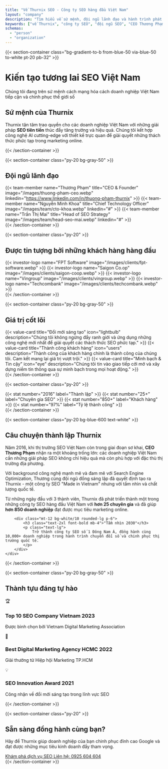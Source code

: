 ```yaml
---
title: "Về Thurnix SEO - Công ty SEO hàng đầu Việt Nam"
layout: "company"
description: "Tìm hiểu về sứ mệnh, đội ngũ lãnh đạo và hành trình phát triển của Thurnix - công ty dịch vụ SEO chuyên nghiệp tại Việt Nam"
keywords: ["về Thurnix", "công ty SEO", "đội ngũ SEO", "CEO Thương Phạm"]
schemas:
  - "person"
  - "organization"
---
```


{{< section-container class="bg-gradient-to-b from-blue-50 via-blue-50 to-white pt-20 pb-32" >}}
    <div class="text-center">
        <h1 class="text-4xl md:text-5xl font-bold mb-6">Kiến tạo tương lai <strong>SEO Việt Nam</strong></h1>
        <p class="text-xl text-gray-600 mb-16">Chúng tôi đang trên sứ mệnh cách mạng hóa cách doanh nghiệp Việt Nam tiếp cận và chinh phục thế giới số</p>
        <div class="max-w-3xl mx-auto bg-white rounded-xl shadow-sm p-8">
            <h2 class="text-3xl font-bold mb-4">Sứ mệnh của Thurnix</h2>
            <p class="text-xl text-gray-600">
                Thurnix tận tâm trao quyền cho các doanh nghiệp Việt Nam với những giải pháp <strong>SEO tiên tiến</strong> thúc đẩy tăng trưởng và hiệu quả. Chúng tôi kết hợp công nghệ AI cutting-edge với thiết kế trực quan để giải quyết những thách thức phức tạp trong marketing online.
            </p>
        </div>
    </div>
{{< /section-container >}}

{{< section-container class="py-20 bg-gray-50" >}}
    <div class="max-w-6xl mx-auto">
        <h2 class="text-3xl font-bold text-center mb-12">Đội ngũ lãnh đạo</h2>
        <div class="grid grid-cols-1 md:grid-cols-3 gap-8">
            {{< team-member 
                name="Thương Phạm"
                title="CEO & Founder"
                image="/images/thuong-pham-ceo.webp"
                linkedin="https://www.linkedin.com/in/thuong-pham-thurnix"
            >}}
            {{< team-member 
                name="Nguyễn Minh Khoa"
                title="Chief Technology Officer"
                image="/images/team/cto-khoa.webp"
                linkedin="#"
            >}}
            {{< team-member 
                name="Trần Thị Mai"
                title="Head of SEO Strategy"
                image="/images/team/head-seo-mai.webp"
                linkedin="#"
            >}}
        </div>
    </div>
{{< /section-container >}}

{{< section-container class="py-20" >}}
    <div class="max-w-6xl mx-auto">
        <h2 class="text-3xl font-bold text-center mb-12">Được tin tượng bởi những khách hàng hàng đầu</h2>
        <div class="grid grid-cols-2 md:grid-cols-4 gap-8 items-center">
            {{< investor-logo name="FPT Software" image="/images/clients/fpt-software.webp" >}}
            {{< investor-logo name="Saigon Co.op" image="/images/clients/saigon-coop.webp" >}}
            {{< investor-logo name="Vingroup" image="/images/clients/vingroup.webp" >}}
            {{< investor-logo name="Techcombank" image="/images/clients/techcombank.webp" >}}
        </div>
    </div>
{{< /section-container >}}

{{< section-container class="py-20 bg-gray-50" >}}
    <div class="max-w-6xl mx-auto">
        <h2 class="text-3xl font-bold text-center mb-12">Giá trị cốt lõi</h2>
        <div class="grid grid-cols-1 md:grid-cols-3 gap-8">
            {{< value-card 
                title="Đổi mới sáng tạo"
                icon="lightbulb"
                description="Chúng tôi không ngừng đẩy ranh giới và ứng dụng những công nghệ mới nhất để giải quyết các thách thức SEO phức tạp."
            >}}
            {{< value-card 
                title="Thành công khách hàng"
                icon="users"
                description="Thành công của khách hàng chính là thành công của chúng tôi. Cam kết mang lại giá trị vượt trội."
            >}}
            {{< value-card 
                title="Minh bạch & Tin cậy"
                icon="eye"
                description="Chúng tôi tin vào giao tiếp cởi mở và xây dựng niềm tin thông qua sự minh bạch trong mọi hoạt động."
            >}}
        </div>
    </div>
{{< /section-container >}}

{{< section-container class="py-20" >}}
    <div class="max-w-6xl mx-auto">
        <div class="grid grid-cols-1 md:grid-cols-4 gap-8 text-center">
            {{< stat number="2016" label="Thành lập" >}}
            {{< stat number="25+" label="Chuyên gia SEO" >}}
            {{< stat number="850+" label="Khách hàng" >}}
            {{< stat number="97%" label="Tỷ lệ thành công" >}}
        </div>
    </div>
{{< /section-container >}}

{{< section-container class="py-20 bg-blue-600 text-white" >}}
    <div class="max-w-4xl mx-auto text-center">
        <h2 class="text-3xl md:text-4xl font-bold mb-6">Câu chuyện thành lập Thurnix</h2>
        <div class="text-lg leading-relaxed space-y-6">
            <p>
                Năm 2016, khi thị trường SEO Việt Nam còn trong giai đoạn sơ khai, <strong>CEO Thương Phạm</strong> nhận ra một khoảng trống lớn: các doanh nghiệp Việt Nam cần những giải pháp SEO không chỉ hiệu quả mà còn phù hợp với đặc thù thị trường địa phương.
            </p>
            <p>
                Với background công nghệ mạnh mẽ và đam mê với Search Engine Optimization, Thương cùng đội ngũ đồng sáng lập đã quyết định tạo ra Thurnix - một công ty SEO "Made in Vietnam" nhưng với tầm nhìn và chất lượng quốc tế.
            </p>
            <p>
                Từ những ngày đầu với 3 thành viên, Thurnix đã phát triển thành một trong những công ty SEO hàng đầu Việt Nam với <strong>hơn 25 chuyên gia</strong> và đã giúp <strong>hơn 850 doanh nghiệp</strong> đạt được mục tiêu marketing online.
            </p>
        </div>
        
        <div class="mt-12 bg-white/10 rounded-lg p-6">
            <h3 class="text-2xl font-bold mb-4">"Tầm nhìn 2030"</h3>
            <p class="text-lg">
                Trở thành công ty SEO số 1 Đông Nam Á, đồng hành cùng 10,000+ doanh nghiệp trong hành trình chuyển đổi số và chinh phục thị trường quốc tế.
            </p>
        </div>
    </div>
{{< /section-container >}}

{{< section-container class="py-20 bg-gray-50" >}}
    <div class="max-w-6xl mx-auto">
        <h2 class="text-3xl font-bold text-center mb-12">Thành tựu đáng tự hào</h2>
        <div class="grid grid-cols-1 md:grid-cols-2 lg:grid-cols-3 gap-8">
            <div class="bg-white rounded-lg p-6 shadow-sm">
                <div class="text-3xl font-bold text-blue-600 mb-2">🏆</div>
                <h3 class="text-xl font-bold mb-2">Top 10 SEO Company Vietnam 2023</h3>
                <p class="text-gray-600">Được bình chọn bởi Vietnam Digital Marketing Association</p>
            </div>
            <div class="bg-white rounded-lg p-6 shadow-sm">
                <div class="text-3xl font-bold text-blue-600 mb-2">🚀</div>
                <h3 class="text-xl font-bold mb-2">Best Digital Marketing Agency HCMC 2022</h3>
                <p class="text-gray-600">Giải thưởng từ Hiệp hội Marketing TP.HCM</p>
            </div>
            <div class="bg-white rounded-lg p-6 shadow-sm">
                <div class="text-3xl font-bold text-blue-600 mb-2">💡</div>
                <h3 class="text-xl font-bold mb-2">SEO Innovation Award 2021</h3>
                <p class="text-gray-600">Công nhận về đổi mới sáng tạo trong lĩnh vực SEO</p>
            </div>
        </div>
    </div>
{{< /section-container >}}

{{< section-container class="py-20" >}}
    <div class="max-w-4xl mx-auto text-center">
        <h2 class="text-3xl md:text-4xl font-bold mb-8">Sẵn sàng đồng hành cùng bạn?</h2>
        <p class="text-xl text-gray-600 mb-8">
            Hãy để Thurnix giúp doanh nghiệp của bạn chinh phục đỉnh cao Google và đạt được những mục tiêu kinh doanh đầy tham vọng.
        </p>
        <div class="flex flex-col sm:flex-row gap-4 justify-center">
            <a href="/dich-vu-seo/" class="bg-blue-600 hover:bg-blue-700 text-white px-8 py-4 rounded-lg font-bold transition-colors text-center">
                Khám phá dịch vụ SEO
            </a>
            <a href="tel:0925604604" class="border border-blue-600 text-blue-600 hover:bg-blue-600 hover:text-white px-8 py-4 rounded-lg font-bold transition-colors text-center">
                Liên hệ: 0925 604 604
            </a>
        </div>
    </div>
{{< /section-container >}}